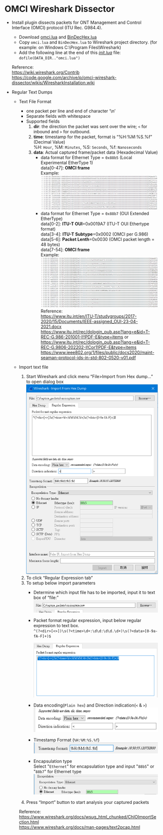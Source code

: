 # OMCI Wireshark Dissector
 * Install plugin dissects packets for ONT Management and Control Interface (OMCI) protocol (ITU Rec. G984.4).
   * Download [omci.lua](https://wiki.wireshark.org/uploads/__moin_import__/attachments/Contrib/omci.lua) and [BinDecHex.lua](https://wiki.wireshark.org/uploads/__moin_import__/attachments/Contrib/BinDecHex.lua)
   * Copy `omci.lua` and `BinDecHex.lua` to Wireshark project directory. (for example: on Windows C:\Program Files\Wireshark)
   * Add the following line at the end of this <ins>*init.lua*</ins> file: `dofile(DATA_DIR.."omci.lua")`
   
   Reference:<br>
      https://wiki.wireshark.org/Contrib<br>
      https://code.google.com/archive/p/omci-wireshark-dissector/wikis/WiresharkInstallation.wiki<br>
 * Regular Text Dumps
   * Text File Format
     * one packet per line and end of character ‘\n’<br>
     * Separate fields with whitespace
     * Supported fields
        1. **dir**: the direction the packet was sent over the wire; `<` for inbound and `>` for outbound.
        2. **time**: timestamp for the packet, format is “%H:%M:%S.%f” (Decimal Value)<br>
           %H: `Hour`, %M: `Minutes`, %S: `Seconds`, %f: `Nanoseconds`
        3. **data**: Actual captured frame/packet data (Hexadecimal Value)
           * data format for Ethernet Type = `0x88b5` (Local Experimental EtherType 1)<br>
              data[0-47]: **OMCI frame**<br>
              Example:<br>
              ![Example for text format](https://github.com/ChangHsingLee/omciWiresharkDissector/blob/main/picture/textFMT.png)
           * data format for Ethernet Type = `0x88b7` (OUI Extended EtherType)<br>
              data[0-2]:  **ITU-T OUI**=0x0019A7 (ITU-T OUI Ethertype format)<br>
              data[3-4]:  **ITU-T Subtype**=0x0002 (OMCI per G.986)<br>
              data[5-6]:  **Packet Lenth**=0x0030 (OMCI packet length = 48 bytes)<br>
              data[7-54]: **OMCI frame**<br>
              Example:<br>
              ![Example for text format 88b7](https://github.com/ChangHsingLee/omciWiresharkDissector/blob/main/picture/textFMT_88b7.png)
	      Reference:<br>
	      https://www.itu.int/en/ITU-T/studygroups/2017-2020/15/Documents/IEEE-assigned_OUI-23-04-2021.docx<br>
              https://www.itu.int/rec/dologin_pub.asp?lang=e&id=T-REC-G.986-201001-I!!PDF-E&type=items or<br>
              https://www.itu.int/rec/dologin_pub.asp?lang=e&id=T-REC-G.9806-202202-I!Cor1!PDF-E&type=items<br>
              https://www.ieee802.org/1/files/public/docs2020/maint-seaman-protocol-ids-in-std-802-0520-v01.pdf<br>
   * Import text file
       1. Start Wireshark and click menu “File>Import from Hex dump…” to open dialog box<br>
        ![hexdump dialogbox](https://github.com/ChangHsingLee/omciWiresharkDissector/blob/main/picture/hexdump_dialogbox.png)
       2. To click “Regular Expression tab”
       3. To setup below import parameters
          * Determine which input file has to be imported, input it to text box of “file:”<br>
            ![textbox of file](https://github.com/ChangHsingLee/omciWiresharkDissector/blob/main/picture/textbox_of_file.png)
          *	Packet format regular expression, input below regular expression to text box.<br>
            `^(?<dir>[<>])\s(?<time>\d+:\d\d:\d\d.\d+)\s(?<data>[0-9a-fA-F]+)$`
	    
            ![textbox of regular expression](https://github.com/ChangHsingLee/omciWiresharkDissector/blob/main/picture/textbox_of_regex.png)
          * Data encoding(`Plain hex`) and Direction indication(`<` & `>`)<br>
            ![encoding and direction](https://github.com/ChangHsingLee/omciWiresharkDissector/blob/main/picture/encoding_direction.png)
          * Timestamp Format (`%H:%M:%S.%f`)<br>
            ![textbox of timestamp](https://github.com/ChangHsingLee/omciWiresharkDissector/blob/main/picture/timestamp.png)
          * Encapsulation type<br>
            Select "`Ethernet`" for encapsulation type and input "`88b5`" or "`88b7`" for Ethernet type<br>
            ![Ethernet Encapsulation Type](https://github.com/ChangHsingLee/omciWiresharkDissector/blob/main/picture/eth_encap_type.png)
       4.	Press “Import” button to start analysis your captured packets
       
       Reference:<br>
	     https://www.wireshark.org/docs/wsug_html_chunked/ChIOImportSection.html<br>
	     https://www.wireshark.org/docs/man-pages/text2pcap.html

